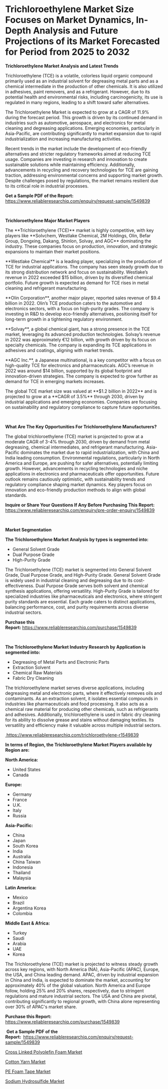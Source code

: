 <p><h1>Trichloroethylene Market Size Focuses on Market Dynamics, In-Depth Analysis and Future Projections of its Market Forecasted for Period from 2025 to 2032</h1></p><p><strong>Trichloroethylene Market Analysis and Latest Trends</strong></p>
<p><p>Trichloroethylene (TCE) is a volatile, colorless liquid organic compound primarily used as an industrial solvent for degreasing metal parts and as a chemical intermediate in the production of other chemicals. It is also utilized in adhesives, paint removers, and as a refrigerant. However, due to its potential health and environmental risks, including carcinogenicity, its use is regulated in many regions, leading to a shift toward safer alternatives.</p><p>The Trichloroethylene Market is expected to grow at a CAGR of 11.9% during the forecast period. This growth is driven by its continued demand in industries such as automotive, aerospace, and electronics for metal cleaning and degreasing applications. Emerging economies, particularly in Asia-Pacific, are contributing significantly to market expansion due to rapid industrialization and increasing manufacturing activities.</p><p>Recent trends in the market include the development of eco-friendly alternatives and stricter regulatory frameworks aimed at reducing TCE usage. Companies are investing in research and innovation to create sustainable solutions while maintaining efficiency. Additionally, advancements in recycling and recovery technologies for TCE are gaining traction, addressing environmental concerns and supporting market growth. Despite challenges posed by regulations, the market remains resilient due to its critical role in industrial processes.</p></p>
<p><strong>Get a Sample PDF of the Report:&nbsp;</strong> <a href="https://www.reliableresearchiq.com/enquiry/request-sample/1549839?utm_campaign=104&utm_medium=2&utm_source=Github&utm_content=ia&utm_term=26012025&utm_id=trichloroethylene">https://www.reliableresearchiq.com/enquiry/request-sample/1549839</a></p>
<p>&nbsp;</p>
<p><strong>Trichloroethylene Major Market Players</strong></p>
<p><p>The **Trichloroethylene (TCE)** market is highly competitive, with key players like **Solvchem, Westlake Chemical, 2M Holdings, Olin, Befar Group, Dongxing, Dakang, Shinlon, Solvay, and AGC** dominating the industry. These companies focus on production, innovation, and strategic expansions to maintain their market positions.</p><p>**Westlake Chemical** is a leading player, specializing in the production of TCE for industrial applications. The company has seen steady growth due to its strong distribution network and focus on sustainability. Westlake’s revenue in 2022 exceeded $15 billion, driven by its diversified chemical portfolio. Future growth is expected as demand for TCE rises in metal cleaning and refrigerant manufacturing.</p><p>**Olin Corporation**, another major player, reported sales revenue of $9.4 billion in 2022. Olin’s TCE production caters to the automotive and electronics sectors, with a focus on high-purity grades. The company is investing in R&D to develop eco-friendly alternatives, positioning itself for long-term growth in a tightening regulatory environment.</p><p>**Solvay**, a global chemical giant, has a strong presence in the TCE market, leveraging its advanced production technologies. Solvay’s revenue in 2022 was approximately €12 billion, with growth driven by its focus on specialty chemicals. The company is expanding its TCE applications in adhesives and coatings, aligning with market trends.</p><p>**AGC Inc.**, a Japanese multinational, is a key competitor with a focus on high-quality TCE for electronics and pharmaceuticals. AGC’s revenue in 2022 was around $14 billion, supported by its global footprint and innovation-driven strategies. The company is expected to grow further as demand for TCE in emerging markets increases.</p><p>The global TCE market size was valued at **$1.2 billion in 2022** and is projected to grow at a **CAGR of 3.5%** through 2030, driven by industrial applications and emerging economies. Companies are focusing on sustainability and regulatory compliance to capture future opportunities.</p></p>
<p>&nbsp;</p>
<p><strong>What Are The Key Opportunities For Trichloroethylene Manufacturers?</strong></p>
<p><p>The global trichloroethylene (TCE) market is projected to grow at a moderate CAGR of 3-4% through 2030, driven by demand from metal degreasing, chemical intermediates, and refrigerant manufacturing. Asia-Pacific dominates the market due to rapid industrialization, with China and India leading consumption. Environmental regulations, particularly in North America and Europe, are pushing for safer alternatives, potentially limiting growth. However, advancements in recycling technologies and niche applications in electronics and pharmaceuticals offer opportunities. Future outlook remains cautiously optimistic, with sustainability trends and regulatory compliance shaping market dynamics. Key players focus on innovation and eco-friendly production methods to align with global standards.</p></p>
<p><strong>Inquire or Share Your Questions If Any Before Purchasing This Report:</strong> <a href="https://www.reliableresearchiq.com/enquiry/pre-order-enquiry/1549839?utm_campaign=104&utm_medium=2&utm_source=Github&utm_content=ia&utm_term=26012025&utm_id=trichloroethylene">https://www.reliableresearchiq.com/enquiry/pre-order-enquiry/1549839</a></p>
<p>&nbsp;</p>
<p><strong>Market Segmentation</strong></p>
<p><strong>The Trichloroethylene Market Analysis by types is segmented into:</strong></p>
<p><ul><li>General Solvent Grade</li><li>Dual Purpose Grade</li><li>High-Purity Grade</li></ul></p>
<p><p>The Trichloroethylene (TCE) market is segmented into General Solvent Grade, Dual Purpose Grade, and High-Purity Grade. General Solvent Grade is widely used in industrial cleaning and degreasing due to its cost-effectiveness. Dual Purpose Grade serves both solvent and chemical synthesis applications, offering versatility. High-Purity Grade is tailored for specialized industries like pharmaceuticals and electronics, where stringent purity standards are essential. Each grade caters to distinct applications, balancing performance, cost, and purity requirements across diverse industrial sectors.</p></p>
<p><strong>Purchase this Report:&nbsp;</strong><a href="https://www.reliableresearchiq.com/purchase/1549839?utm_campaign=104&utm_medium=2&utm_source=Github&utm_content=ia&utm_term=26012025&utm_id=trichloroethylene">https://www.reliableresearchiq.com/purchase/1549839</a></p>
<p>&nbsp;</p>
<p><strong>The Trichloroethylene Market Industry Research by Application is segmented into:</strong></p>
<p><ul><li>Degreasing of Metal Parts and Electronic Parts</li><li>Extraction Solvent</li><li>Chemical Raw Materials</li><li>Fabric Dry Cleaning</li></ul></p>
<p><p>The trichloroethylene market serves diverse applications, including degreasing metal and electronic parts, where it effectively removes oils and contaminants. As an extraction solvent, it isolates essential compounds in industries like pharmaceuticals and food processing. It also acts as a chemical raw material for producing other chemicals, such as refrigerants and adhesives. Additionally, trichloroethylene is used in fabric dry cleaning for its ability to dissolve grease and stains without damaging textiles. Its versatility and efficiency make it valuable across multiple industrial sectors.</p></p>
<p><a href="https://www.reliableresearchiq.com/trichloroethylene-r1549839?utm_campaign=104&utm_medium=2&utm_source=Github&utm_content=ia&utm_term=26012025&utm_id=trichloroethylene">&nbsp;https://www.reliableresearchiq.com/trichloroethylene-r1549839</a></p>
<p><strong>In terms of Region, the Trichloroethylene Market Players available by Region are:</strong></p>
<p>
    <p> <strong> North America: </strong>
        <ul>
            <li>United States</li>
            <li>Canada</li>
        </ul>
        </p> 
    <p> <strong> Europe: </strong>
        <ul>
            <li>Germany</li>
            <li>France</li>
            <li>U.K.</li>
            <li>Italy</li>
            <li>Russia</li>
        </ul>
        </p> 
    <p> <strong> Asia-Pacific: </strong>
        <ul>
            <li>China</li>
            <li>Japan</li>
            <li>South Korea</li>
            <li>India</li>
            <li>Australia</li>
            <li>China Taiwan</li>
            <li>Indonesia</li>
            <li>Thailand</li>
            <li>Malaysia</li>
        </ul>
        </p> 
    <p> <strong> Latin America: </strong>
        <ul>
            <li>Mexico</li>
            <li>Brazil</li>
            <li>Argentina Korea</li>
            <li>Colombia</li>
        </ul>
        </p> 
    <p> <strong> Middle East & Africa: </strong>
        <ul>
            <li>Turkey</li>
            <li>Saudi</li>
            <li>Arabia</li>
            <li>UAE</li>
            <li>Korea</li>
        </ul>
    </p>
    </p>
<p><p>The Trichloroethylene (TCE) market is projected to witness steady growth across key regions, with North America (NA), Asia-Pacific (APAC), Europe, the USA, and China leading demand. APAC, driven by industrial expansion in China and India, is expected to dominate the market, accounting for approximately 40% of the global valuation. North America and Europe follow, holding 25% and 20% shares, respectively, due to stringent regulations and mature industrial sectors. The USA and China are pivotal, contributing significantly to regional growth, with China alone representing over 30% of APAC's market share.</p></p>
<p><strong>Purchase this Report: </strong><a href="https://www.reliableresearchiq.com/purchase/1549839?utm_campaign=104&utm_medium=2&utm_source=Github&utm_content=ia&utm_term=26012025&utm_id=trichloroethylene">https://www.reliableresearchiq.com/purchase/1549839</a></p>
<p>&nbsp;<strong>Get a Sample PDF of the Report:&nbsp;&nbsp;</strong><a href="https://www.reliableresearchiq.com/enquiry/request-sample/1549839?utm_campaign=104&utm_medium=2&utm_source=Github&utm_content=ia&utm_term=26012025&utm_id=trichloroethylene">https://www.reliableresearchiq.com/enquiry/request-sample/1549839</a></p>
<p><strong></strong></p>
<p><p><a href="https://github.com/tjoensfibich/Market-Research-Report-List-1/blob/main/cross-linked-polyolefin-foam-market.md?utm_campaign=104&utm_medium=2&utm_source=Github&utm_content=ia&utm_term=26012025&utm_id=trichloroethylene">Cross Linked Polyolefin Foam Market</a></p><p><a href="https://github.com/rebheelder/Market-Research-Report-List-1/blob/main/cotton-yarn-market.md?utm_campaign=104&utm_medium=2&utm_source=Github&utm_content=ia&utm_term=26012025&utm_id=trichloroethylene">Cotton Yarn Market</a></p><p><a href="https://github.com/iceknahomi/Market-Research-Report-List-1/blob/main/pe-foam-tape-market.md?utm_campaign=104&utm_medium=2&utm_source=Github&utm_content=ia&utm_term=26012025&utm_id=trichloroethylene">PE Foam Tape Market</a></p><p><a href="https://github.com/alanepetevi/Market-Research-Report-List-1/blob/main/sodium-hydrosulfide-market.md?utm_campaign=104&utm_medium=2&utm_source=Github&utm_content=ia&utm_term=26012025&utm_id=trichloroethylene">Sodium Hydrosulfide Market</a></p></p>